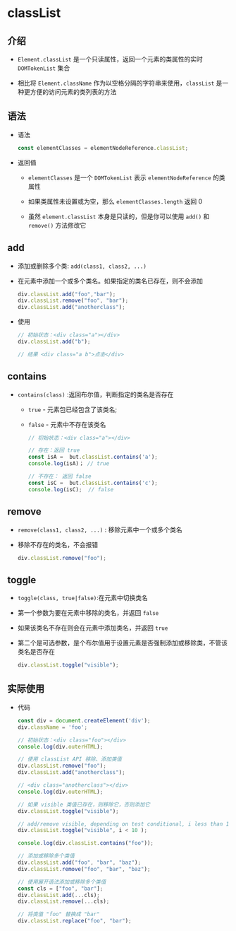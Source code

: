 # classList

## 介绍

+ `Element.classList` 是一个只读属性，返回一个元素的类属性的实时 `DOMTokenList` 集合

+ 相比将 `Element.className` 作为以空格分隔的字符串来使用，`classList` 是一种更方便的访问元素的类列表的方法

## 语法

+ 语法

    ```js
    const elementClasses = elementNodeReference.classList;
    ```

+ 返回值

  - `elementClasses` 是一个 `DOMTokenList` 表示  `elementNodeReference` 的类属性

  - 如果类属性未设置或为空，那么 `elementClasses.length` 返回 0

  - 虽然 `element.classList` 本身是只读的，但是你可以使用 `add()` 和 `remove()` 方法修改它

## add

+ 添加或删除多个类: `add(class1, class2, ...)`

+ 在元素中添加一个或多个类名。如果指定的类名已存在，则不会添加

    ```js
    div.classList.add("foo","bar");
    div.classList.remove("foo", "bar");
    div.classList.add("anotherclass");
    ```

+ 使用

    ```js
    // 初始状态：<div class="a"></div>
    div.classList.add("b");

    // 结果 <div class="a b">点击</div>
    ```

## contains

+ `contains(class)` :返回布尔值，判断指定的类名是否存在

  - `true` - 元素包已经包含了该类名;

  - `false` - 元素中不存在该类名

    ```js
    // 初始状态：<div class="a"></div>

    // 存在：返回 true
    const isA =  but.classList.contains('a');
    console.log(isA)； // true

    // 不存在： 返回 false
    const isC =  but.classList.contains('c');
    console.log(isC);  // false
    ```

## remove

+ `remove(class1, class2, ...)` : 移除元素中一个或多个类名

+ 移除不存在的类名，不会报错

    ```js
    div.classList.remove("foo");
    ```

## toggle

+ `toggle(class, true|false)`:在元素中切换类名

+ 第一个参数为要在元素中移除的类名，并返回 `false`

+ 如果该类名不存在则会在元素中添加类名，并返回 `true`

+ 第二个是可选参数，是个布尔值用于设置元素是否强制添加或移除类，不管该类名是否存在

    ```js
    div.classList.toggle("visible");
    ```

## 实际使用

+ 代码

    ```js
    const div = document.createElement('div');
    div.className = 'foo';

    // 初始状态：<div class="foo"></div>
    console.log(div.outerHTML);

    // 使用 classList API 移除、添加类值
    div.classList.remove("foo");
    div.classList.add("anotherclass");

    // <div class="anotherclass"></div>
    console.log(div.outerHTML);

    // 如果 visible 类值已存在，则移除它，否则添加它
    div.classList.toggle("visible");

    // add/remove visible, depending on test conditional, i less than 10
    div.classList.toggle("visible", i < 10 );

    console.log(div.classList.contains("foo"));

    // 添加或移除多个类值
    div.classList.add("foo", "bar", "baz");
    div.classList.remove("foo", "bar", "baz");

    // 使用展开语法添加或移除多个类值
    const cls = ["foo", "bar"];
    div.classList.add(...cls);
    div.classList.remove(...cls);

    // 将类值 "foo" 替换成 "bar"
    div.classList.replace("foo", "bar");
    ```

